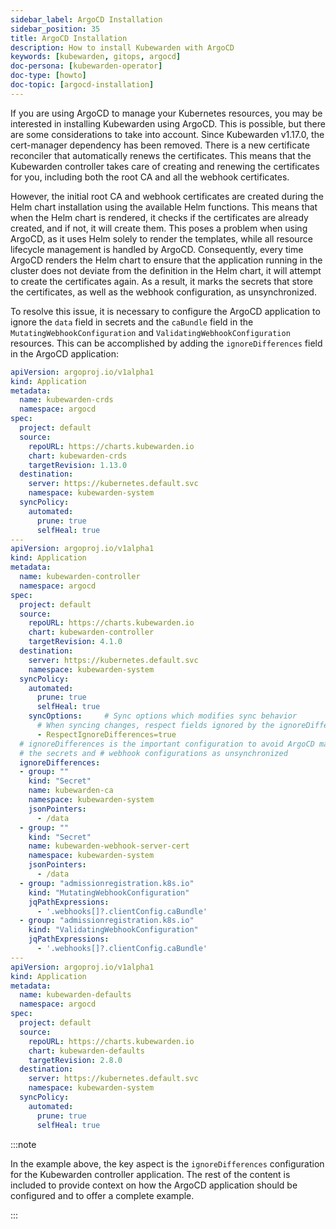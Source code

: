 ```yaml
---
sidebar_label: ArgoCD Installation
sidebar_position: 35
title: ArgoCD Installation
description: How to install Kubewarden with ArgoCD
keywords: [kubewarden, gitops, argocd]
doc-persona: [kubewarden-operator]
doc-type: [howto]
doc-topic: [argocd-installation]
---
```


<head>
  <link rel="canonical" href="https://docs.kubewarden.io/howtos/argocd-installation"/>
</head>

If you are using ArgoCD to manage your Kubernetes resources, you may be
interested in installing Kubewarden using ArgoCD. This is possible, but there
are some considerations to take into account. Since Kubewarden v1.17.0, the 
cert-manager dependency has been removed. There is a new certificate reconciler that
automatically renews the certificates. This means that the Kubewarden
controller takes care of creating and renewing the certificates for you,
including both the root CA and all the webhook certificates.

However, the initial root CA and webhook certificates are created during the
Helm chart installation using the available Helm functions. This means that
when the Helm chart is rendered, it checks if the certificates are already
created, and if not, it will create them. This poses a problem when using
ArgoCD, as it uses Helm solely to render the templates, while all resource
lifecycle management is handled by ArgoCD. Consequently, every time ArgoCD
renders the Helm chart to ensure that the application running in the cluster
does not deviate from the definition in the Helm chart, it will attempt to
create the certificates again. As a result, it marks the secrets that store
the certificates, as well as the webhook configuration, as unsynchronized.

To resolve this issue, it is necessary to configure the ArgoCD application to
ignore the `data` field in secrets and the `caBundle` field in the
`MutatingWebhookConfiguration` and `ValidatingWebhookConfiguration` resources.
This can be accomplished by adding the `ignoreDifferences` field in the ArgoCD
application:

```yaml
apiVersion: argoproj.io/v1alpha1
kind: Application
metadata:
  name: kubewarden-crds
  namespace: argocd
spec:
  project: default
  source:
    repoURL: https://charts.kubewarden.io
    chart: kubewarden-crds
    targetRevision: 1.13.0
  destination:
    server: https://kubernetes.default.svc
    namespace: kubewarden-system
  syncPolicy:
    automated:
      prune: true
      selfHeal: true
---
apiVersion: argoproj.io/v1alpha1
kind: Application
metadata:
  name: kubewarden-controller
  namespace: argocd
spec:
  project: default
  source:
    repoURL: https://charts.kubewarden.io
    chart: kubewarden-controller
    targetRevision: 4.1.0
  destination:
    server: https://kubernetes.default.svc
    namespace: kubewarden-system
  syncPolicy:
    automated:
      prune: true
      selfHeal: true
    syncOptions:     # Sync options which modifies sync behavior
      # When syncing changes, respect fields ignored by the ignoreDifferences configuration
      - RespectIgnoreDifferences=true 
  # ignoreDifferences is the important configuration to avoid ArgoCD marking
  # the secrets and # webhook configurations as unsynchronized
  ignoreDifferences:
  - group: ""
    kind: "Secret"
    name: kubewarden-ca
    namespace: kubewarden-system
    jsonPointers:
      - /data
  - group: ""
    kind: "Secret"
    name: kubewarden-webhook-server-cert
    namespace: kubewarden-system
    jsonPointers:
      - /data
  - group: "admissionregistration.k8s.io"
    kind: "MutatingWebhookConfiguration"
    jqPathExpressions:
      - '.webhooks[]?.clientConfig.caBundle'
  - group: "admissionregistration.k8s.io"
    kind: "ValidatingWebhookConfiguration"
    jqPathExpressions:
      - '.webhooks[]?.clientConfig.caBundle'
---
apiVersion: argoproj.io/v1alpha1
kind: Application
metadata:
  name: kubewarden-defaults
  namespace: argocd
spec:
  project: default
  source:
    repoURL: https://charts.kubewarden.io
    chart: kubewarden-defaults
    targetRevision: 2.8.0
  destination:
    server: https://kubernetes.default.svc
    namespace: kubewarden-system
  syncPolicy:
    automated:
      prune: true
      selfHeal: true
```

:::note

In the example above, the key aspect is the
`ignoreDifferences` configuration for the Kubewarden controller application.
The rest of the content is included to provide context on how the ArgoCD
application should be configured and to offer a complete example.

:::

